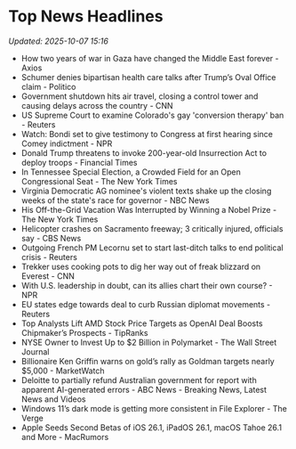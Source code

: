 # Top News Headlines

_Updated: 2025-10-07 15:16_

- How two years of war in Gaza have changed the Middle East forever - Axios
- Schumer denies bipartisan health care talks after Trump’s Oval Office claim - Politico
- Government shutdown hits air travel, closing a control tower and causing delays across the country - CNN
- US Supreme Court to examine Colorado's gay 'conversion therapy' ban - Reuters
- Watch: Bondi set to give testimony to Congress at first hearing since Comey indictment - NPR
- Donald Trump threatens to invoke 200-year-old Insurrection Act to deploy troops - Financial Times
- In Tennessee Special Election, a Crowded Field for an Open Congressional Seat - The New York Times
- Virginia Democratic AG nominee's violent texts shake up the closing weeks of the state's race for governor - NBC News
- His Off-the-Grid Vacation Was Interrupted by Winning a Nobel Prize - The New York Times
- Helicopter crashes on Sacramento freeway; 3 critically injured, officials say - CBS News
- Outgoing French PM Lecornu set to start last-ditch talks to end political crisis - Reuters
- Trekker uses cooking pots to dig her way out of freak blizzard on Everest - CNN
- With U.S. leadership in doubt, can its allies chart their own course? - NPR
- EU states edge towards deal to curb Russian diplomat movements - Reuters
- Top Analysts Lift AMD Stock Price Targets as OpenAI Deal Boosts Chipmaker’s Prospects - TipRanks
- NYSE Owner to Invest Up to $2 Billion in Polymarket - The Wall Street Journal
- Billionaire Ken Griffin warns on gold’s rally as Goldman targets nearly $5,000 - MarketWatch
- Deloitte to partially refund Australian government for report with apparent AI-generated errors - ABC News - Breaking News, Latest News and Videos
- Windows 11’s dark mode is getting more consistent in File Explorer - The Verge
- Apple Seeds Second Betas of iOS 26.1, iPadOS 26.1, macOS Tahoe 26.1 and More - MacRumors